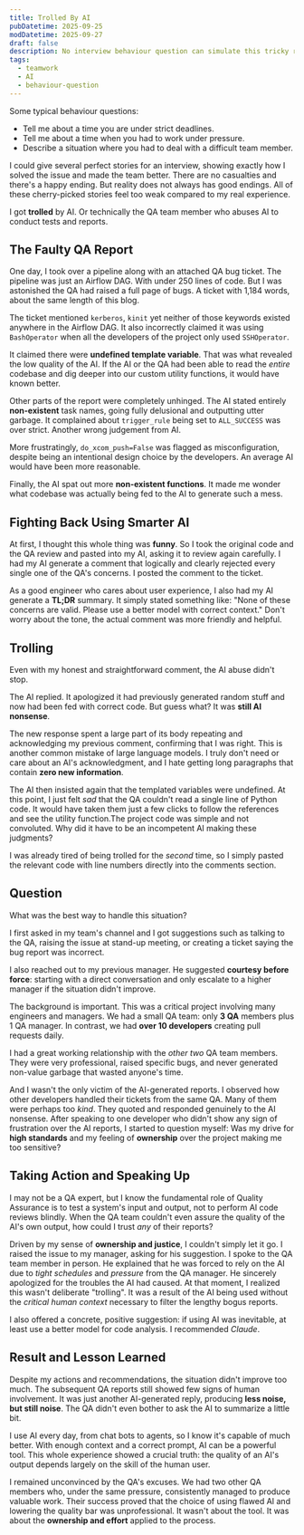 ```yaml
---
title: Trolled By AI
pubDatetime: 2025-09-25
modDatetime: 2025-09-27
draft: false
description: No interview behaviour question can simulate this tricky real world problem
tags:
  - teamwork
  - AI
  - behaviour-question
---
```


Some typical behaviour questions:

- Tell me about a time you are under strict deadlines.
- Tell me about a time when you had to work under pressure.
- Describe a situation where you had to deal with a difficult team member.

I could give several perfect stories for an interview, showing exactly how I solved the issue and made the team better. There are no casualties and there's a happy ending. But reality does not always has good endings. All of these cherry-picked stories feel too weak compared to my real experience.

I got **trolled** by AI. Or technically the QA team member who abuses AI to conduct tests and reports.

## The Faulty QA Report

One day, I took over a pipeline along with an attached QA bug ticket. The pipeline was just an Airflow DAG. With under 250 lines of code. But I was astonished the QA had raised a full page of bugs. A ticket with 1,184 words, about the same length of this blog.

The ticket mentioned `kerberos`, `kinit` yet neither of those keywords existed anywhere in the Airflow DAG.
It also incorrectly claimed it was using `BashOperator` when all the developers of the project only used `SSHOperator`.

It claimed there were **undefined template variable**. That was what revealed the low quality of the AI. If the AI or the QA had been able to read the _entire_ codebase and dig deeper into our custom utility functions, it would have known better.

Other parts of the report were completely unhinged. The AI stated entirely **non-existent** task names, going fully delusional and outputting utter garbage.
It complained about `trigger_rule` being set to `ALL_SUCCESS` was over strict. Another wrong judgement from AI.

More frustratingly, `do_xcom_push=False` was flagged as misconfiguration, despite being an intentional design choice by the developers. An average AI would have been more reasonable.

Finally, the AI spat out more **non-existent functions**. It made me wonder what codebase was actually being fed to the AI to generate such a mess.

## Fighting Back Using Smarter AI

At first, I thought this whole thing was **funny**. So I took the original code and the QA review and pasted into my AI, asking it to review again carefully. I had my AI generate a comment that logically and clearly rejected every single one of the QA's concerns. I posted the comment to the ticket.

As a good engineer who cares about user experience, I also had my AI generate a **TL;DR** summary. It simply stated something like: "None of these concerns are valid. Please use a better model with correct context." Don't worry about the tone, the actual comment was more friendly and helpful.

## Trolling

Even with my honest and straightforward comment, the AI abuse didn't stop.

The AI replied. It apologized it had previously generated random stuff and now had been fed with correct code.
But guess what? It was **still AI nonsense**.

The new response spent a large part of its body repeating and acknowledging my previous comment, confirming that I was right.
This is another common mistake of large language models. I truly don't need or care about an AI's acknowledgment, and I hate getting long paragraphs that contain **zero new information**.

The AI then insisted again that the templated variables were undefined.
At this point, I just felt _sad_ that the QA couldn't read a single line of Python code. It would have taken them just a few clicks to follow the references and see the utility function.The project code was simple and not convoluted. Why did it have to be an incompetent AI making these judgments?

I was already tired of being trolled for the _second_ time, so I simply pasted the relevant code with line numbers directly into the comments section.

## Question

What was the best way to handle this situation?

I first asked in my team's channel and I got suggestions such as talking to the QA, raising the issue at stand-up meeting, or creating a ticket saying the bug report was incorrect.

I also reached out to my previous manager. He suggested **courtesy before force**: starting with a direct conversation and only escalate to a higher manager if the situation didn't improve.

The background is important. This was a critical project involving many engineers and managers. We had a small QA team: only **3 QA** members plus 1 QA manager. In contrast, we had **over 10 developers** creating pull requests daily.

I had a great working relationship with the _other two_ QA team members. They were very professional, raised specific bugs, and never generated non-value garbage that wasted anyone's time.

And I wasn't the only victim of the AI-generated reports. I observed how other developers handled their tickets from the same QA. Many of them were perhaps too _kind_. They quoted and responded genuinely to the AI nonsense. After speaking to one developer who didn't show any sign of frustration over the AI reports, I started to question myself: Was my drive for **high standards** and my feeling of **ownership** over the project making me too sensitive?

## Taking Action and Speaking Up

I may not be a QA expert, but I know the fundamental role of Quality Assurance is to test a system's input and output, not to perform AI code reviews blindly. When the QA team couldn't even assure the quality of the AI's own output, how could I trust _any_ of their reports?

Driven by my sense of **ownership and justice**, I couldn't simply let it go. I raised the issue to my manager, asking for his suggestion. I spoke to the QA team member in person. He explained that he was forced to rely on the AI due to _tight schedules_ and _pressure_ from the QA manager. He sincerely apologized for the troubles the AI had caused.
At that moment, I realized this wasn't deliberate "trolling". It was a result of the AI being used without the _critical human context_ necessary to filter the lengthy bogus reports.

I also offered a concrete, positive suggestion: if using AI was inevitable, at least use a better model for code analysis. I recommended _Claude_.

## Result and Lesson Learned

Despite my actions and recommendations, the situation didn't improve too much.
The subsequent QA reports still showed few signs of human involvement. It was just another AI-generated reply, producing **less noise, but still noise**. The QA didn't even bother to ask the AI to summarize a little bit.

I use AI every day, from chat bots to agents, so I know it's capable of much better. With enough context and a correct prompt, AI can be a powerful tool. This whole experience showed a crucial truth: the quality of an AI's output depends largely on the skill of the human user.

I remained unconvinced by the QA's excuses. We had two other QA members who, under the same pressure, consistently managed to produce valuable work. Their success proved that the choice of using flawed AI and lowering the quality bar was unprofessional. It wasn't about the tool. It was about the **ownership and effort** applied to the process.
